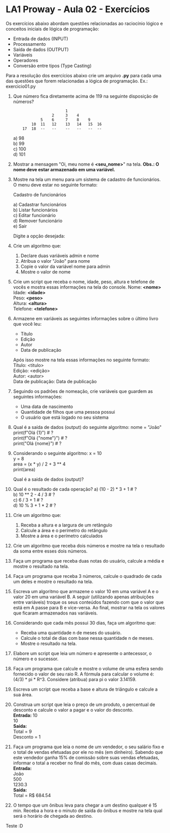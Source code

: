 # LA1 Proway - Aula 02 - Exercícios
Os exercícios abaixo abordam questões relacionadas ao raciocínio lógico e conceitos iniciais de lógica de programação:
 - Entrada de dados (INPUT)
 - Processamento
 - Saída de dados (OUTPUT)
 - Variáveis
 - Operadores
 - Conversão entre tipos (Type Casting)

Para a resolução dos exercícios abaixo crie um arquivo **.py** para cada uma das questões que forem relacionadas a lógica de programação.
Ex.: exercicio01.py
1) Que número fica diretamente acima de 119 na seguinte disposição de números?
                      

                              1
                        2     3    4
                   5    6     7    8    9     
               10  11   12    13   14   15  16
           17  18  --   --    --   --   --  --
	a) 98  
	b) 99  
	c) 100  
	d) 101  
2) Mostrar a mensagem "Oi, meu nome é **<seu_nome>**" na tela.
**Obs.: O nome deve estar armazenado em uma variável.**

3) Mostre na tela um menu para um sistema de cadastro de funcionários.
O menu deve estar no seguinte formato:

    Cadastro de funcionários
    
    a) Cadastrar funcionários  
    b) Listar funcionários  
    c) Editar funcionário  
    d) Remover funcionário  
    e) Sair  
    
    Digite a opção desejada: 
    
4) Crie um algoritmo que: 
	 1. Declare duas variáveis admin e nome 
	 2. Atribua o valor "João" para nome 
	 3. Copie o valor da variável nome para admin 
	 4. Mostre o valor de nome

5) Crie um script que receba o nome, idade, peso, altura e telefone de vocês e mostra essas informações na tela do console. 
Nome: **<nome\>**  
Idade: **<idade\>**  
Peso: **<peso\>**  
Altura: **<altura\>**  
Telefone: **<telefone\>**  

6) Armazene em variáveis as seguintes informações sobre o último livro que você leu: 
	 - Título   
	 - Edição  
	 - Autor  
	 - Data de publicação
	
	Após isso mostre na tela essas informações no seguinte formato:  
	Título: <titulo\>  
	Edição: <edição\>   
	Autor: <autor\>  
	Data de publicação: Data de publicação  

7) Seguindo os padrões de nomeação, crie variáveis que guardem as seguintes informações: 
    * Uma data de nascimento 
    * Quantidade de filhos que uma pessoa possui 
    * O usuário que está logado no seu sistema 


8) Qual é a saída de dados (output) do seguinte algoritmo:
    nome = "João"  
    print(f"Olá {1}") # ?  
    print(f"Olá {"nome"}") # ?  
    print("Olá {nome}") # ?  

9) Considerando o seguinte algoritmo:
     x = 10  
     y = 8  
     area = (x * y) / 2 + 3 ** 4  
     print(area)  
     
	Qual é a saida de dados (output)?

10) Qual é o resultado de cada operação? 
	a) (10 - 2) * 3 + 1 # ?  
	b) 10 ** 2 - 4 / 3 # ?  
	c) 6 / 3 + 1 # ?  
	d) 10 % 3 + 1 * 2 # ?  

11) Crie um algoritmo que:  
    1. Receba a altura e a largura de um retângulo
    2. Calcule a área e o perímetro do retângulo 
    3. Mostre a área e o perímetro calculados 


12) Crie um algoritmo que receba dois números e mostre na tela o resultado da soma entre esses dois números. 

13) Faça um programa que receba duas notas do usuário, calcule a média e mostre o resultado na tela. 
 
14) Faça um programa que receba 3 números, calcule o quadrado de cada um deles e mostre o resultado na tela. 

15) Escreva um algoritmo que armazene o valor 10 em uma variável A e o valor 20 em uma variável B. A seguir (utilizando apenas atribuições entre variáveis) 
troque os seus conteúdos fazendo com que o valor que está em A passe para B e vice-versa. Ao final, mostrar na tela os valores que ficaram armazenados nas variáveis. 

16) Considerando que cada mês possui 30 dias, faça um algoritmo que: 
    * Receba uma quantidade n de meses do usuário. 
    * Calcule o total de dias com base nessa quantidade n de meses. 
    * Mostre o resultado na tela. 

17) Elabore um script que leia um número e apresente o antecessor, o número e o sucessor.

18) Faça um programa que calcule e mostre o volume de uma esfera sendo fornecido o valor de seu raio R.
A fórmula para calcular o volume é: (4/3) * pi * R^3. Considere (atribua) para pi o valor 3.14159.

19) Escreva um script que receba a base e altura de triângulo e calcule a sua área.

20) Construa um script que leia o preço de um produto, o percentual de desconto e calcule
o valor a pagar e o valor do desconto.  
**Entrada:**
10  
10  
**Saída:**  
Total = 9  
Desconto = 1  

21) Faça um programa que leia o nome de um vendedor, o seu salário fixo e o total de vendas efetuadas por ele no mês (em dinheiro).
Sabendo que este vendedor ganha 15% de comissão sobre suas vendas efetuadas, informar o total a receber no final do mês, com duas casas decimais.  
**Entrada:**  
João  
500  
1230.3  
**Saída:**  
Total = R$ 684.54  

23) O tempo que um ônibus leva para chegar a um destino qualquer é 15 min. Receba a hora e o minuto de saída do ônibus e mostre na tela qual será o horário de chegada ao destino.

Teste :D
